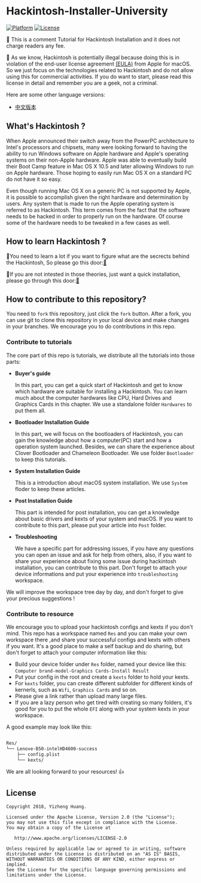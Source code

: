 


# Hackintosh-Installer-University
[![Platform](https://img.shields.io/badge/Platform-Markdown-bule.svg)](https://shields.io/)
[![License](https://img.shields.io/badge/license-Apache%202.0-blue.svg)](https://opensource.org/licenses/Apache-2.0)

:loudspeaker: This is a comment Tutorial for Hackintosh Installation and it does not charge readers any fee. 

:loudspeaker: As we know, Hackintosh is potentially illegal because doing this is in violation of the end-user license agreement [(EULA)](http://images.apple.com/legal/sla/docs/macosx107.pdf) from Apple for macOS. So we just focus on the technologies related to Hackintosh and do not allow using this for commercial activities. If you do want to start, please read this license in detail and remember you are a geek, not a criminal.

Here are some other language versions:
- [中文版本](README-CN.md)


## What's Hackintosh ?

When Apple announced their switch away from the PowerPC architecture to Intel's processors and chipsets, many were looking forward to having the ability to run Windows software on Apple hardware and Apple's operating systems on their non-Apple hardware. Apple was able to eventually build their Boot Camp feature in Mac OS X 10.5 and later allowing Windows to run on Apple hardware. Those hoping to easily run Mac OS X on a standard PC do not have it so easy.

Even though running Mac OS X on a generic PC is not supported by Apple, it is possible to accomplish given the right hardware and determination by users. Any system that is made to run the Apple operating system is referred to as Hackintosh. This term comes from the fact that the software needs to be hacked in order to properly run on the hardware. Of course some of the hardware needs to be tweaked in a few cases as well.

## How to learn Hackintosh ?

:bell:You need to learn a lot if you want to figure what are the secrects behind the Hackintosh, So please go this door:[:door:](slow.md)

:bell:If you are not intested in those theories, just want a quick installation, please go through this door:[:door:](quick.md)


## How to contribute to this repository?

You need to `fork` this repository, just click the `fork` button.
After a fork, you can use git to clone this repository in your local device and make changes in your branches. We encourage you to do contributions in this repo.

### **Contribute to tutorials**
The core part of this repo is tutorials, we distribute all the tutorials into those parts:

- **Buyer's guide**

  In this part, you can get a quick start of Hackintosh and get to know which hardware are suitable for installing a Hackintosh. You can learn much about the computer hardwares like CPU, Hard Drives and Graphics Cards in this chapter. We use a standalone folder `Hardwares` to put them all.

- **Bootloader Installation Guide**

  In this part, we will focus on the bootloaders of Hackintosh, you can gain the knowledge about how a computer(PC) start and how a operation system launched. Besides, we can share the experience about Clover Bootloader and Chameleon Bootloader. We use folder `Bootloader` to keep this tutorials.

- **System Installation Guide**
  
  This is a introduction about macOS system installation. We use `System` floder to keep these articles.

- **Post Installation Guide**

  This part is intended for post installation, you can get a knowledge about basic drivers and kexts of your system and macOS. If you want to contribute to this part, please put your article into `Post` folder.
 
- **Troubleshooting**

  We have a specific part for addressing issues, if you have any questions you can open an issue and ask for help from others, also, if you want to share your experience about fixing some issue during hackintosh installation, you can contribute to this part. Don't forget to attach your device informations and put your experience into `troubleshooting` workspace.
  
We will improve the workspace tree day by day, and don't forget to give your precious suggestions !
 
### **Contribute to resource**
We encourage you to upload your hackintosh configs and kexts if you don't mind. This repo has a workspace named `Res` and you can make your own workspace there ,and share your successful configs and kexts with others if you want. It's a good place to make a self backup and do sharing, but don't forget to attach your computer information like this:

- Build your device folder under `Res` folder, named your device like this: `Computer brand-model-Graphics Cards-Install Result`
- Put your config in the root and create a `kexts` folder to hold your kexts.
- For `kexts` folder, you can create different subfolder for different kinds of kernerls, such as `Wifi`, `Graphics Cards` and so on.
- Please give a link rather than upload many large files.
- If you are a lazy person who get tired with creating so many folders, it's good for you to put the whole `EFI` along with your system kexts in your workspace.

A good example may look like this:

```bash

Res/
└── Lenove-B50-intelHD4600-success
    ├── config.plist
    └── kexts/

```
We are all looking forward to your resources! :+1:

## License
```
Copyright 2018, Yizheng Huang.

Licensed under the Apache License, Version 2.0 (the "License");
you may not use this file except in compliance with the License.
You may obtain a copy of the License at

   http://www.apache.org/licenses/LICENSE-2.0

Unless required by applicable law or agreed to in writing, software
distributed under the License is distributed on an "AS IS" BASIS,
WITHOUT WARRANTIES OR CONDITIONS OF ANY KIND, either express or implied.
See the License for the specific language governing permissions and
limitations under the License.
```
